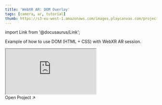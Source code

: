 ```yaml
---
title: 'WebXR AR: DOM Overlay'
tags: [camera, ar, tutorial]
thumb: https://s3-eu-west-1.amazonaws.com/images.playcanvas.com/projects/12/747233/D92E6B-image-75.jpg
---
```


import Link from '@docusaurus/Link';

Example of how to use DOM (HTML + CSS) with WebXR AR session.

<div className="iframe-container">
    <iframe src="https://playcanv.as/p/S01LYTIU/" title="WebXR AR: DOM Overlay" allow="camera; microphone; xr-spatial-tracking; fullscreen" allowfullscreen></iframe>
</div>

<Link to='https://playcanvas.com/project/747233/'>Open Project ↗</Link>
